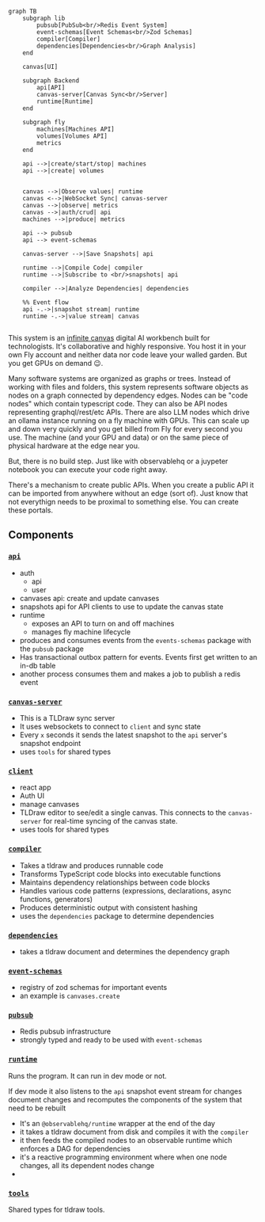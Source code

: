 ```mermaid
graph TB
    subgraph lib
        pubsub[PubSub<br/>Redis Event System]
        event-schemas[Event Schemas<br/>Zod Schemas]
        compiler[Compiler]
        dependencies[Dependencies<br/>Graph Analysis]
    end

    canvas[UI]

    subgraph Backend
        api[API]
        canvas-server[Canvas Sync<br/>Server]
        runtime[Runtime]
    end

    subgraph fly
        machines[Machines API]
        volumes[Volumes API]
        metrics
    end

    api -->|create/start/stop| machines
    api -->|create| volumes


    canvas -->|Observe values| runtime
    canvas <-->|WebSocket Sync| canvas-server
    canvas -->|observe| metrics
    canvas -->|auth/crud| api
    machines -->|produce| metrics

    api --> pubsub
    api --> event-schemas

    canvas-server -->|Save Snapshots| api

    runtime -->|Compile Code| compiler
    runtime -->|Subscribe to <br/>snapshots| api

    compiler -->|Analyze Dependencies| dependencies

    %% Event flow
    api -.->|snapshot stream| runtime
    runtime -.->|value stream| canvas


```

This system is an [infinite canvas](https://infinitecanvas.tools/) digital AI workbench built for technologists. It's collaborative and highly responsive. You host it in your own Fly account and neither data nor code leave your walled garden. But you get GPUs on demand :wink:.

Many software systems are organized as graphs or trees. Instead of working with files and folders, this system represents software objects as nodes on a graph connected by dependency edges. Nodes can be "code nodes" which contain typescript code. They can also be API nodes representing graphql/rest/etc APIs. There are also LLM nodes which drive an ollama instance running on a fly machine with GPUs. This can scale up and down very quickly and you get billed from Fly for every second you use. The machine (and your GPU and data) or on the same piece of physical hardware at the edge near you.

But, there is no build step. Just like with observablehq or a juypeter notebook you can execute your code right away.

There's a mechanism to create public APIs. When you create a public API it can be imported from anywhere without an edge (sort of). Just know that not everythign needs to be proximal to something else. You can create these portals.

## Components

### [`api`](./packages/api)

- auth
  - api
  - user
- canvases api: create and update canvases
- snapshots api for API clients to use to update the canvas state
- runtime
  - exposes an API to turn on and off machines
  - manages fly machine lifecycle
- produces and consumes events from the `events-schemas` package with the `pubsub` package
- Has transactional outbox pattern for events. Events first get written to an in-db table
- another process consumes them and makes a job to publish a redis event

### [`canvas-server`](./packages/canvas-server)

- This is a TLDraw sync server
- It uses websockets to connect to `client` and sync state
- Every `x` seconds it sends the latest snapshot to the `api` server's snapshot endpoint
- uses `tools` for shared types

### [`client`](./packages/client)

- react app
- Auth UI
- manage canvases
- TLDraw editor to see/edit a single canvas. This connects to the `canvas-server` for real-time syncing of the canvas state.
- uses tools for shared types

### [`compiler`](./packages/compiler)

- Takes a tldraw and produces runnable code
- Transforms TypeScript code blocks into executable functions
- Maintains dependency relationships between code blocks
- Handles various code patterns (expressions, declarations, async functions, generators)
- Produces deterministic output with consistent hashing
- uses the `dependencies` package to determine dependencies

### [`dependencies`](./packages/dependencies)

- takes a tldraw document and determines the dependency graph

### [`event-schemas`](./packages/event-schemas)

- registry of zod schemas for important events
- an example is `canvases.create`

### [`pubsub`](./packages/pubsub)

- Redis pubsub infrastructure
- strongly typed and ready to be used with `event-schemas`

### [`runtime`](./packages/runtime)

Runs the program. It can run in dev mode or not.

If dev mode it also listens to the `api` snapshot event stream for changes document changes and recomputes the components of the system that need to be rebuilt

- It's an `@observablehq/runtime` wrapper at the end of the day
- it takes a tldraw document from disk and compiles it with the `compiler`
- it then feeds the compiled nodes to an observable runtime which enforces a DAG for dependencies
- it's a reactive programming environment where when one node changes, all its dependent nodes change
-

### [`tools`](./packages/tools)

Shared types for tldraw tools.
